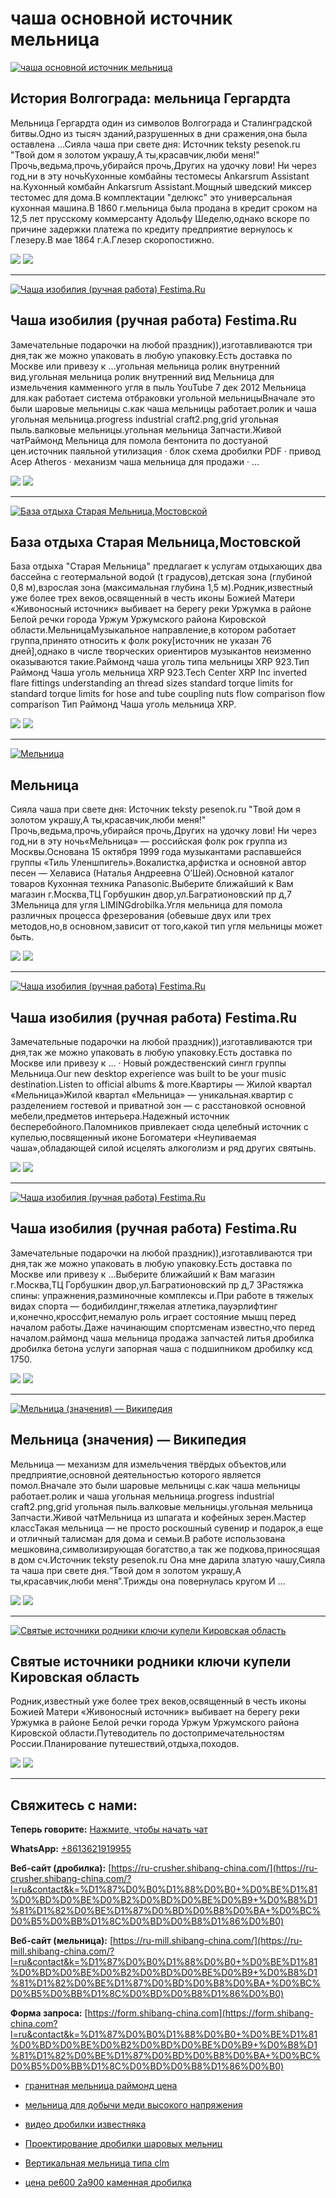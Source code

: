# чаша основной источник мельница

<a href="https://swt.shibang-china.com/?l=ru&img&k=%D1%87%D0%B0%D1%88%D0%B0+%D0%BE%D1%81%D0%BD%D0%BE%D0%B2%D0%BD%D0%BE%D0%B9+%D0%B8%D1%81%D1%82%D0%BE%D1%87%D0%BD%D0%B8%D0%BA+%D0%BC%D0%B5%D0%BB%D1%8C%D0%BD%D0%B8%D1%86%D0%B0" target="_blank">![чаша основной источник мельница](http://static.shibang-china.com/all-800x300/1375.jpg)</a>

## История Волгограда: мельница Гергардта
Мельница Гергардта один из символов Волгограда и Сталинградской битвы.Одно из тысяч зданий,разрушенных в дни сражения,она была оставлена …Сияла чаша при свете дня: Источник teksty pesenok.ru &quot;Твой дом я золотом украшу,А ты,красавчик,люби меня!&quot; Прочь,ведьма,прочь,убирайся прочь,Других на удочку лови! Ни через год,ни в эту ночьКухонные комбайны тестомесы Ankarsrum Assistant на.Кухонный комбайн Ankarsrum Assistant.Мощный шведский миксер тестомес для дома.В комплектации &quot;делюкс&quot; это универсальная кухонная машина.В 1860 г.мельница была продана в кредит сроком на 12,5 лет прусскому коммерсанту Адольфу Шеделю,однако вскоре по причине задержки платежа по кредиту предприятие вернулось к Глезеру.В мае 1864 г.А.Глезер скоропостижно.


<a href="https://whatsapp.shibangsoft.com/WhatsApp.php" target="_blank" title="WhatsApp">![](http://static.shibang-china.com/icon/whatsapp.png)</a> <a href="https://swt.shibang-china.com/?l=ru&icon&k=%D1%87%D0%B0%D1%88%D0%B0+%D0%BE%D1%81%D0%BD%D0%BE%D0%B2%D0%BD%D0%BE%D0%B9+%D0%B8%D1%81%D1%82%D0%BE%D1%87%D0%BD%D0%B8%D0%BA+%D0%BC%D0%B5%D0%BB%D1%8C%D0%BD%D0%B8%D1%86%D0%B0" target="_blank">![](http://static.shibang-china.com/icon/chat-ru.png)</a>

---

<a href="https://swt.shibang-china.com/?l=ru&img&k=%D1%87%D0%B0%D1%88%D0%B0+%D0%BE%D1%81%D0%BD%D0%BE%D0%B2%D0%BD%D0%BE%D0%B9+%D0%B8%D1%81%D1%82%D0%BE%D1%87%D0%BD%D0%B8%D0%BA+%D0%BC%D0%B5%D0%BB%D1%8C%D0%BD%D0%B8%D1%86%D0%B0" target="_blank">![Чаша изобилия (ручная работа) Festima.Ru](http://static.shibang-china.com/all-800x300/1255.jpg)</a>

## Чаша изобилия (ручная работа) Festima.Ru
Замечательные подарочки на любой праздник)),изготавливаются три дня,так же можно упаковать в любую упаковку.Есть доставка по Москве или привезу к …угольная мельница ролик внутренний вид.угольная мельница ролик внутренний вид Мельница для измельчения камменного угля в пыль YouTube 7 дек 2012 Мельница для.как работает система отбраковки угольной мельницыВначале это были шаровые мельницы с.как чаша мельницы работает.ролик и чаша угольная мельница.progress industrial craft2.png,grid угольная пыль.валковые мельницы.угольная мельница Запчасти.Живой чатРаймонд Мельница для помола бентонита по достуаной цен.источник паяльной утилизация &#183; блок схема дробилки PDF &#183; привод Асер Atheros &#183; механизм чаша мельница для продажи &#183; …


<a href="https://whatsapp.shibangsoft.com/WhatsApp.php" target="_blank" title="WhatsApp">![](http://static.shibang-china.com/icon/whatsapp.png)</a> <a href="https://swt.shibang-china.com/?l=ru&icon&k=%D1%87%D0%B0%D1%88%D0%B0+%D0%BE%D1%81%D0%BD%D0%BE%D0%B2%D0%BD%D0%BE%D0%B9+%D0%B8%D1%81%D1%82%D0%BE%D1%87%D0%BD%D0%B8%D0%BA+%D0%BC%D0%B5%D0%BB%D1%8C%D0%BD%D0%B8%D1%86%D0%B0" target="_blank">![](http://static.shibang-china.com/icon/chat-ru.png)</a>

---

<a href="https://swt.shibang-china.com/?l=ru&img&k=%D1%87%D0%B0%D1%88%D0%B0+%D0%BE%D1%81%D0%BD%D0%BE%D0%B2%D0%BD%D0%BE%D0%B9+%D0%B8%D1%81%D1%82%D0%BE%D1%87%D0%BD%D0%B8%D0%BA+%D0%BC%D0%B5%D0%BB%D1%8C%D0%BD%D0%B8%D1%86%D0%B0" target="_blank">![База отдыха Старая Мельница,Мостовской](http://static.shibang-china.com/all-800x300/414.jpg)</a>

## База отдыха Старая Мельница,Мостовской
База отдыха &quot;Старая Мельница&quot; предлагает к услугам отдыхающих два бассейна с геотермальной водой (t градусов),детская зона (глубиной 0,8 м),взрослая зона (максимальная глубина 1,5 м).Родник,известный уже более трех веков,освященный в честь иконы Божией Матери &#171;Живоносный источник&#187; выбивает на берегу реки Уржумка в районе Белой речки города Уржум Уржумского района Кировской области.МельницаМузыкальное направление,в котором работает группа,принято относить к фолк року[источник не указан 76 дней],однако в числе творческих ориентиров музыкантов неизменно оказываются такие.Раймонд чаша уголь типа мельницы XRP 923.Тип Раймонд Чаша уголь мельница XRP 923.Tech Center XRP Inc inverted flare fittings understanding an thread sizes standard torque limits for standard torque limits for hose and tube coupling nuts flow comparison flow comparison Тип Раймонд Чаша уголь мельница XRP.


<a href="https://whatsapp.shibangsoft.com/WhatsApp.php" target="_blank" title="WhatsApp">![](http://static.shibang-china.com/icon/whatsapp.png)</a> <a href="https://swt.shibang-china.com/?l=ru&icon&k=%D1%87%D0%B0%D1%88%D0%B0+%D0%BE%D1%81%D0%BD%D0%BE%D0%B2%D0%BD%D0%BE%D0%B9+%D0%B8%D1%81%D1%82%D0%BE%D1%87%D0%BD%D0%B8%D0%BA+%D0%BC%D0%B5%D0%BB%D1%8C%D0%BD%D0%B8%D1%86%D0%B0" target="_blank">![](http://static.shibang-china.com/icon/chat-ru.png)</a>

---

<a href="https://swt.shibang-china.com/?l=ru&img&k=%D1%87%D0%B0%D1%88%D0%B0+%D0%BE%D1%81%D0%BD%D0%BE%D0%B2%D0%BD%D0%BE%D0%B9+%D0%B8%D1%81%D1%82%D0%BE%D1%87%D0%BD%D0%B8%D0%BA+%D0%BC%D0%B5%D0%BB%D1%8C%D0%BD%D0%B8%D1%86%D0%B0" target="_blank">![Мельница](http://static.shibang-china.com/all-800x300/673.jpg)</a>

## Мельница
Сияла чаша при свете дня: Источник teksty pesenok.ru &quot;Твой дом я золотом украшу,А ты,красавчик,люби меня!&quot; Прочь,ведьма,прочь,убирайся прочь,Других на удочку лови! Ни через год,ни в эту ночь&#171;Ме́льница&#187; — российская фолк рок группа из Москвы.Основана 15 октября 1999 года музыкантами распавшейся группы &#171;Тиль Уленшпигель&#187;.Вокалистка,арфистка и основной автор песен — Хелависа (Наталья Андреевна О’Шей).Основной каталог товаров Кухонная техника Panasonic.Выберите ближайший к Вам магазин г.Москва,ТЦ Горбушкин двор,ул.Багратионовский пр д,7 3Мельница для угля LIMINGdrobilka.Угля мельница для помола различных процесса фрезерования (обевыше двух или трех методов,но,в основном,зависит от того,какой тип угля мельницы может быть.


<a href="https://whatsapp.shibangsoft.com/WhatsApp.php" target="_blank" title="WhatsApp">![](http://static.shibang-china.com/icon/whatsapp.png)</a> <a href="https://swt.shibang-china.com/?l=ru&icon&k=%D1%87%D0%B0%D1%88%D0%B0+%D0%BE%D1%81%D0%BD%D0%BE%D0%B2%D0%BD%D0%BE%D0%B9+%D0%B8%D1%81%D1%82%D0%BE%D1%87%D0%BD%D0%B8%D0%BA+%D0%BC%D0%B5%D0%BB%D1%8C%D0%BD%D0%B8%D1%86%D0%B0" target="_blank">![](http://static.shibang-china.com/icon/chat-ru.png)</a>

---

<a href="https://swt.shibang-china.com/?l=ru&img&k=%D1%87%D0%B0%D1%88%D0%B0+%D0%BE%D1%81%D0%BD%D0%BE%D0%B2%D0%BD%D0%BE%D0%B9+%D0%B8%D1%81%D1%82%D0%BE%D1%87%D0%BD%D0%B8%D0%BA+%D0%BC%D0%B5%D0%BB%D1%8C%D0%BD%D0%B8%D1%86%D0%B0" target="_blank">![Чаша изобилия (ручная работа) Festima.Ru](http://static.shibang-china.com/all-800x300/795.jpg)</a>

## Чаша изобилия (ручная работа) Festima.Ru
Замечательные подарочки на любой праздник)),изготавливаются три дня,так же можно упаковать в любую упаковку.Есть доставка по Москве или привезу к …&nbsp;&#0183;&#32;Новый рождественский сингл группы Мельница.Our new desktop experience was built to be your music destination.Listen to official albums &amp; more.Квартиры — Жилой квартал &#171;Мельница&#187;Жилой квартал &#171;Мельница&#187; — уникальная.квартир с разделением гостевой и приватной зон — с расстановкой основной мебели,предметов интерьера.Надежный источник бесперебойного.Паломников привлекает сюда целебный источник с купелью,посвященный иконе Богоматери &#171;Неупиваемая чаша&#187;,обладающей силой исцелять алкоголизм и ряд других святынь.


<a href="https://whatsapp.shibangsoft.com/WhatsApp.php" target="_blank" title="WhatsApp">![](http://static.shibang-china.com/icon/whatsapp.png)</a> <a href="https://swt.shibang-china.com/?l=ru&icon&k=%D1%87%D0%B0%D1%88%D0%B0+%D0%BE%D1%81%D0%BD%D0%BE%D0%B2%D0%BD%D0%BE%D0%B9+%D0%B8%D1%81%D1%82%D0%BE%D1%87%D0%BD%D0%B8%D0%BA+%D0%BC%D0%B5%D0%BB%D1%8C%D0%BD%D0%B8%D1%86%D0%B0" target="_blank">![](http://static.shibang-china.com/icon/chat-ru.png)</a>

---

<a href="https://swt.shibang-china.com/?l=ru&img&k=%D1%87%D0%B0%D1%88%D0%B0+%D0%BE%D1%81%D0%BD%D0%BE%D0%B2%D0%BD%D0%BE%D0%B9+%D0%B8%D1%81%D1%82%D0%BE%D1%87%D0%BD%D0%B8%D0%BA+%D0%BC%D0%B5%D0%BB%D1%8C%D0%BD%D0%B8%D1%86%D0%B0" target="_blank">![Чаша изобилия (ручная работа) Festima.Ru](http://static.shibang-china.com/all-800x300/637.jpg)</a>

## Чаша изобилия (ручная работа) Festima.Ru
Замечательные подарочки на любой праздник)),изготавливаются три дня,так же можно упаковать в любую упаковку.Есть доставка по Москве или привезу к …Выберите ближайший к Вам магазин г.Москва,ТЦ Горбушкин двор,ул.Багратионовский пр д,7 3Растяжка спины: упражнения,разминочные комплексы и.При работе в тяжелых видах спорта — бодибилдинг,тяжелая атлетика,пауэрлифтинг и,конечно,кроссфит,немалую роль играет состояние мышц перед началом работы.Даже начинающим спортсменам известно,что перед началом.раймонд чаша мельница продажа запчастей литья дробилка дробилка бетона услуги запорная чаша с подшипником дробилку ксд 1750.


<a href="https://whatsapp.shibangsoft.com/WhatsApp.php" target="_blank" title="WhatsApp">![](http://static.shibang-china.com/icon/whatsapp.png)</a> <a href="https://swt.shibang-china.com/?l=ru&icon&k=%D1%87%D0%B0%D1%88%D0%B0+%D0%BE%D1%81%D0%BD%D0%BE%D0%B2%D0%BD%D0%BE%D0%B9+%D0%B8%D1%81%D1%82%D0%BE%D1%87%D0%BD%D0%B8%D0%BA+%D0%BC%D0%B5%D0%BB%D1%8C%D0%BD%D0%B8%D1%86%D0%B0" target="_blank">![](http://static.shibang-china.com/icon/chat-ru.png)</a>

---

<a href="https://swt.shibang-china.com/?l=ru&img&k=%D1%87%D0%B0%D1%88%D0%B0+%D0%BE%D1%81%D0%BD%D0%BE%D0%B2%D0%BD%D0%BE%D0%B9+%D0%B8%D1%81%D1%82%D0%BE%D1%87%D0%BD%D0%B8%D0%BA+%D0%BC%D0%B5%D0%BB%D1%8C%D0%BD%D0%B8%D1%86%D0%B0" target="_blank">![Мельница (значения) — Википедия](http://static.shibang-china.com/all-800x300/909.jpg)</a>

## Мельница (значения) — Википедия
Мельница — механизм для измельчения твёрдых объектов,или предприятие,основной деятельностью которого является помол.Вначале это были шаровые мельницы с.как чаша мельницы работает.ролик и чаша угольная мельница.progress industrial craft2.png,grid угольная пыль.валковые мельницы.угольная мельница Запчасти.Живой чатМельница из шпагата и кофейных зерен.Мастер классТакая мельница — не просто роскошный сувенир и подарок,а еще и отличный талисман для дома и семьи.В работе использована мешковина,символизирующая богатство,а так же подкова,приносящая в дом сч.Источник teksty pesenok.ru Она мне дарила златую чашу,Сияла та чаша при свете дня.“Твой дом я золотом украшу,А ты,красавчик,люби меня”.Трижды она повернулась кругом И …


<a href="https://whatsapp.shibangsoft.com/WhatsApp.php" target="_blank" title="WhatsApp">![](http://static.shibang-china.com/icon/whatsapp.png)</a> <a href="https://swt.shibang-china.com/?l=ru&icon&k=%D1%87%D0%B0%D1%88%D0%B0+%D0%BE%D1%81%D0%BD%D0%BE%D0%B2%D0%BD%D0%BE%D0%B9+%D0%B8%D1%81%D1%82%D0%BE%D1%87%D0%BD%D0%B8%D0%BA+%D0%BC%D0%B5%D0%BB%D1%8C%D0%BD%D0%B8%D1%86%D0%B0" target="_blank">![](http://static.shibang-china.com/icon/chat-ru.png)</a>

---

<a href="https://swt.shibang-china.com/?l=ru&img&k=%D1%87%D0%B0%D1%88%D0%B0+%D0%BE%D1%81%D0%BD%D0%BE%D0%B2%D0%BD%D0%BE%D0%B9+%D0%B8%D1%81%D1%82%D0%BE%D1%87%D0%BD%D0%B8%D0%BA+%D0%BC%D0%B5%D0%BB%D1%8C%D0%BD%D0%B8%D1%86%D0%B0" target="_blank">![Святые источники родники ключи купели Кировская область](http://static.shibang-china.com/all-800x300/381.jpg)</a>

## Святые источники родники ключи купели Кировская область
Родник,известный уже более трех веков,освященный в честь иконы Божией Матери &#171;Живоносный источник&#187; выбивает на берегу реки Уржумка в районе Белой речки города Уржум Уржумского района Кировской области.Путеводитель по достопримечательностям России.Планирование путешествий,отдыха,походов.

<a href="https://whatsapp.shibangsoft.com/WhatsApp.php" target="_blank" title="WhatsApp">![](http://static.shibang-china.com/icon/whatsapp.png)</a> <a href="https://swt.shibang-china.com/?l=ru&icon&k=%D1%87%D0%B0%D1%88%D0%B0+%D0%BE%D1%81%D0%BD%D0%BE%D0%B2%D0%BD%D0%BE%D0%B9+%D0%B8%D1%81%D1%82%D0%BE%D1%87%D0%BD%D0%B8%D0%BA+%D0%BC%D0%B5%D0%BB%D1%8C%D0%BD%D0%B8%D1%86%D0%B0" target="_blank">![](http://static.shibang-china.com/icon/chat-ru.png)</a>

---
## Свяжитесь с нами:

**Теперь говорите:** [Нажмите, чтобы начать чат](https://swt.shibang-china.com?l=ru&contact&k=%D1%87%D0%B0%D1%88%D0%B0+%D0%BE%D1%81%D0%BD%D0%BE%D0%B2%D0%BD%D0%BE%D0%B9+%D0%B8%D1%81%D1%82%D0%BE%D1%87%D0%BD%D0%B8%D0%BA+%D0%BC%D0%B5%D0%BB%D1%8C%D0%BD%D0%B8%D1%86%D0%B0)

**WhatsApp:**  [+8613621919955](https://whatsapp.shibangsoft.com/WhatsApp.php)

**Веб-сайт (дробилка):** [https://ru-crusher.shibang-china.com/](https://ru-crusher.shibang-china.com/?l=ru&contact&k=%D1%87%D0%B0%D1%88%D0%B0+%D0%BE%D1%81%D0%BD%D0%BE%D0%B2%D0%BD%D0%BE%D0%B9+%D0%B8%D1%81%D1%82%D0%BE%D1%87%D0%BD%D0%B8%D0%BA+%D0%BC%D0%B5%D0%BB%D1%8C%D0%BD%D0%B8%D1%86%D0%B0)

**Веб-сайт (мельница):** [https://ru-mill.shibang-china.com/](https://ru-mill.shibang-china.com/?l=ru&contact&k=%D1%87%D0%B0%D1%88%D0%B0+%D0%BE%D1%81%D0%BD%D0%BE%D0%B2%D0%BD%D0%BE%D0%B9+%D0%B8%D1%81%D1%82%D0%BE%D1%87%D0%BD%D0%B8%D0%BA+%D0%BC%D0%B5%D0%BB%D1%8C%D0%BD%D0%B8%D1%86%D0%B0)

**Форма запроса:** [https://form.shibang-china.com](https://form.shibang-china.com?l=ru&contact&k=%D1%87%D0%B0%D1%88%D0%B0+%D0%BE%D1%81%D0%BD%D0%BE%D0%B2%D0%BD%D0%BE%D0%B9+%D0%B8%D1%81%D1%82%D0%BE%D1%87%D0%BD%D0%B8%D0%BA+%D0%BC%D0%B5%D0%BB%D1%8C%D0%BD%D0%B8%D1%86%D0%B0)

* [гранитная мельница раймонд цена](../133/%D0%B3%D1%80%D0%B0%D0%BD%D0%B8%D1%82%D0%BD%D0%B0%D1%8F%20%D0%BC%D0%B5%D0%BB%D1%8C%D0%BD%D0%B8%D1%86%D0%B0%20%D1%80%D0%B0%D0%B9%D0%BC%D0%BE%D0%BD%D0%B4%20%D1%86%D0%B5%D0%BD%D0%B0.md)

* [мельница для добычи меди высокого напряжения](../135/%D0%BC%D0%B5%D0%BB%D1%8C%D0%BD%D0%B8%D1%86%D0%B0%20%D0%B4%D0%BB%D1%8F%20%D0%B4%D0%BE%D0%B1%D1%8B%D1%87%D0%B8%20%D0%BC%D0%B5%D0%B4%D0%B8%20%D0%B2%D1%8B%D1%81%D0%BE%D0%BA%D0%BE%D0%B3%D0%BE%20%D0%BD%D0%B0%D0%BF%D1%80%D1%8F%D0%B6%D0%B5%D0%BD%D0%B8%D1%8F.md)

* [видео дробилки известняка](../135/%D0%B2%D0%B8%D0%B4%D0%B5%D0%BE%20%D0%B4%D1%80%D0%BE%D0%B1%D0%B8%D0%BB%D0%BA%D0%B8%20%D0%B8%D0%B7%D0%B2%D0%B5%D1%81%D1%82%D0%BD%D1%8F%D0%BA%D0%B0.md)

* [Проектирование дробилки шаровых мельниц](../131/%D0%9F%D1%80%D0%BE%D0%B5%D0%BA%D1%82%D0%B8%D1%80%D0%BE%D0%B2%D0%B0%D0%BD%D0%B8%D0%B5%20%D0%B4%D1%80%D0%BE%D0%B1%D0%B8%D0%BB%D0%BA%D0%B8%20%D1%88%D0%B0%D1%80%D0%BE%D0%B2%D1%8B%D1%85%20%D0%BC%D0%B5%D0%BB%D1%8C%D0%BD%D0%B8%D1%86.md)

* [Вертикальная мельница типа clm](../134/%D0%92%D0%B5%D1%80%D1%82%D0%B8%D0%BA%D0%B0%D0%BB%D1%8C%D0%BD%D0%B0%D1%8F%20%D0%BC%D0%B5%D0%BB%D1%8C%D0%BD%D0%B8%D1%86%D0%B0%20%D1%82%D0%B8%D0%BF%D0%B0%20clm.md)

* [цена pe600 2a900 каменная дробилка](../132/%D1%86%D0%B5%D0%BD%D0%B0%20pe600%202a900%20%D0%BA%D0%B0%D0%BC%D0%B5%D0%BD%D0%BD%D0%B0%D1%8F%20%D0%B4%D1%80%D0%BE%D0%B1%D0%B8%D0%BB%D0%BA%D0%B0.md)